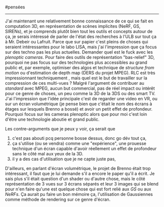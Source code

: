 #pensées 
___

J'ai maintenant une relativement bonne connaissance de ce qui se fait en computation 3D, en représentation de scènes implicites (NeRF, GS, SIRENs), et je comprends plutôt bien tout les outils et concepts autour de ça, je serais intéressé de parler de l'état des recherches à l'ULB sur tout ça à Mr. Debeir ou Lafruit. Parce que sur papier c'est pleins de choses qui seraient intéressantes pour le labo LISA, mais j'ai l'impression que ça focus sur des techno pas les plus actuelles. Demander quel est le fuck avec les _plenoptic cameras_. Pour faire des outils de représentation "bas-relief" 3D, pourquoi ne pas focus sur des technologies plus accessibles au grand public et, par exemple, optimiser des algos et technique de _structure from motion_ ou d'estimation de depth map (DERS du projet MPEG). 
RLC est très impressionnant techniquement , mais quel est le but de travailler sur la compression de ces multi-vues ? Malgré l'argument de contribuer au _standard_ avec MPEG, aucun but commercial, pas de réel impact ou intérêt pour ce genre de choses, un peu comme la 3D de la 3DS ou des smart TV. J'ai l'impression que l'idée principale c'est de regarder une video en VR, ou sur un écran volumétrique (je pense bien que c'était le nom des écrans à étages sur lesquels Brenno a bossé) et avoir un petit effet de profondeur. Pourquoi focus sur les cameras plenoptic alors que pour moi c'est loin d'être une technologie aboutie et grand public. 

Les contre-arguments que je peux y voir, ça serait que
1) c'est pas abouti pcq personne bosse dessus, donc go dév tout ça, 
2) ça s'utilise (ou se vendra) comme une "expérience", une prouesse technique d'un écran capable d'avoir réellement un effet de profondeur sans le côté mal aux yeux de la 3D. 
3) il y a des cas d'utilisation que je ne capte juste pas, 

D'ailleurs, en parlant d'écran volumétrique, le projet de Brenno était trop intéressant, il faut que je lui demande s'il a encore le paper qu'il a écrit. Je sais plus s'il était question d'un shader ou d'autre chose, mais le côté représentation de 3 vues sur 3 écrans séparés et leur 3 images qui se blend pour n'en faire qu'une est quelque chose qui est fort relié aux _GS_ ou aux _NeRFs_. Ça aurait pu faire un bon mémoire ça, l'utilisation de Gaussiennes comme méthode de rendering sur ce genre d'écran. 
